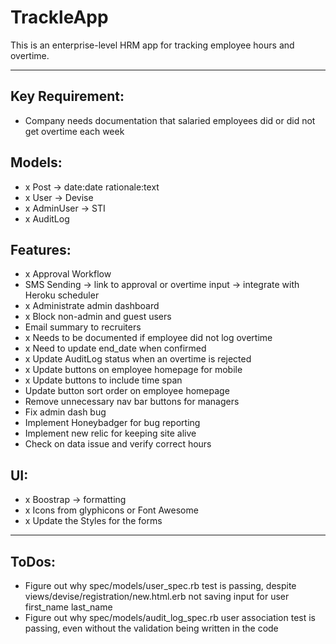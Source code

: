 # TrackleApp

This is an enterprise-level HRM app for tracking employee hours and overtime.

---

## Key Requirement: 
- Company needs documentation that salaried employees did or did not get overtime each week

## Models: 
- x Post -> date:date rationale:text 
- x User -> Devise 
- x AdminUser -> STI 
- x AuditLog 

## Features:
- x Approval Workflow
- SMS Sending -> link to approval or overtime input -> integrate with Heroku scheduler
- x Administrate admin dashboard
- x Block non-admin and guest users
- Email summary to recruiters
- x Needs to be documented if employee did not log overtime
- x Need to update end_date when confirmed
- x Update AuditLog status when an overtime is rejected
- x Update buttons on employee homepage for mobile
- x Update buttons to include time span
- Update button sort order on employee homepage
- Remove unnecessary nav bar buttons for managers
- Fix admin dash bug
- Implement Honeybadger for bug reporting
- Implement new relic for keeping site alive
- Check on data issue and verify correct hours

## UI: 
- x Boostrap -> formatting
- x Icons from glyphicons or Font Awesome
- x Update the Styles for the forms

---

## ToDos:
- Figure out why spec/models/user_spec.rb test is passing, despite views/devise/registration/new.html.erb not saving input for user first_name last_name
- Figure out why spec/models/audit_log_spec.rb user association test is passing, even without the validation being written in the code
